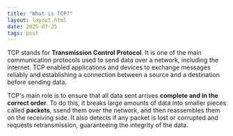 ```yaml
---
title: "What is TCP?"
layout: layout.html
date: 2025-07-25
tags: post
---
```


TCP stands for **Transmission Control Protocol**. It is one of the main communication protocols used to send data over a network, including the internet. TCP enabled applications and devices to exchange messages reliably and establishing a connection between a source and a destination before sending data.

TCP's main role is to ensure that all data sent arrives **complete and in the correct order**. To do this, it breaks large amounts of data into smaller pieces called **packets**, ssend them over the network, and then reassembles them on the receiving side. It also detects if any packet is lost or corrupted and requests retransmission, guaranteeing the integrity of the data.
